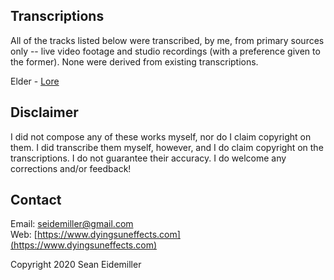 ## Transcriptions

All of the tracks listed below were transcribed, by me, from primary sources only -- live video footage and studio recordings (with a preference given to the former). None were derived from existing transcriptions.

Elder - [Lore](https://github.com/doomsean/transcriptions/blob/master/Elder/Elder%20-%20Lore.txt)

## Disclaimer

I did not compose any of these works myself, nor do I claim copyright on them. I did transcribe them myself, however, and I do claim copyright on the transcriptions. I do not guarantee their accuracy. I do welcome any corrections and/or feedback!

## Contact

Email: [seidemiller@gmail.com](mailto:seidemiller@gmail.com)  
Web: [https://www.dyingsuneffects.com](https://www.dyingsuneffects.com)

Copyright 2020 Sean Eidemiller

